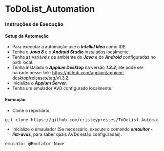 # ToDoList_Automation

### Instruções de Execução

#### Setup da Automação

- Para executar a automação use o **_IntelliJ Idea_** como IDE.
- Tenha o **_Java 8_** e o **_Android Studio_** instalados localmente.
- Tenha as variáveis de ambiente do **_Java_** e do **_Android_** configuradas no path local.
- Tenha instalado o **_Appium Desktop_** na versão **_1.3.2_**, ele pode ser baixado nesse link: https://github.com/appium/appium-desktop/releases/tag/v1.3.2.
- Inicialize o **_Appium Server_**.
- Tenha um emulador AVD configurado localmente.

#### Execução

- Clone o reposiório:
<pre>git clone https://github.com/crisleyprestes/ToDoList_Automation.git</pre>

- Inicialize o emaulador (Se necessário, execute o comando **_emaultor -list-avds_**, para saber quais AVDs estão configuradas).
<pre>emulator @Emulator_Name</pre>
